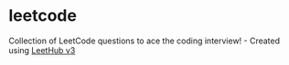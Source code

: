 # leetcode
Collection of LeetCode questions to ace the coding interview! - Created using [LeetHub v3](https://github.com/raphaelheinz/LeetHub-3.0)
